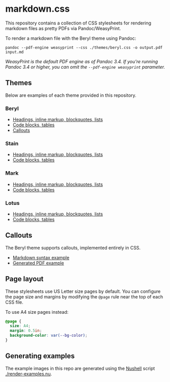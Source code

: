 # markdown.css

This repository contains a collection of CSS stylesheets for rendering markdown
files as pretty PDFs via Pandoc/WeasyPrint.

To render a markdown file with the Beryl theme using Pandoc:

```shell
pandoc --pdf-engine weasyprint --css ./themes/beryl.css -o output.pdf input.md
```

*WeasyPrint is the default PDF engine as of Pandoc 3.4. If you're running
Pandoc 3.4 or higher, you can omit the `--pdf-engine weasyprint` parameter.*

## Themes

Below are examples of each theme provided in this repository.

### Beryl

- [Headings, inline markup, blockquotes, lists](./examples/beryl-typography.png)
- [Code blocks, tables](./examples/beryl-data.png)
- [Callouts](./examples/beryl-callouts.png)

### Stain

- [Headings, inline markup, blockquotes, lists](./examples/stain-typography.png)
- [Code blocks, tables](./examples/stain-data.png)

### Mark

- [Headings, inline markup, blockquotes, lists](./examples/mark-typography.png)
- [Code blocks, tables](./examples/mark-data.png)

### Lotus

- [Headings, inline markup, blockquotes, lists](./examples/lotus-typography.png)
- [Code blocks, tables](./examples/lotus-data.png)

## Callouts

The Beryl theme supports callouts, implemented entirely in CSS.

- [Markdown syntax example](./examples/beryl-callouts.md)
- [Generated PDF example](./examples/beryl-callouts.png)

## Page layout

These stylesheets use US Letter size pages by default. You can configure the
page size and margins by modifying the `@page` rule near the top of each CSS
file.

To use A4 size pages instead:

```css
@page {
  size: A4;
  margin: 0.5in;
  background-color: var(--bg-color);
}
```

## Generating examples

The example images in this repo are generated using the
[Nushell](https://www.nushell.sh/) script
[./render-examples.nu](./render-examples.nu).

